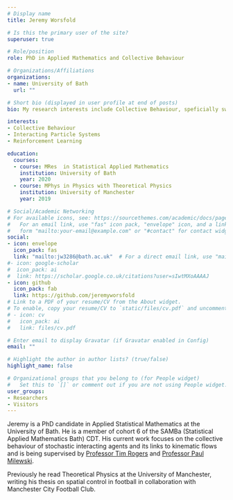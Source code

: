 ```yaml
---
# Display name
title: Jeremy Worsfold

# Is this the primary user of the site?
superuser: true

# Role/position
role: PhD in Applied Mathematics and Collective Behaviour

# Organizations/Affiliations
organizations:
- name: University of Bath
  url: ""

# Short bio (displayed in user profile at end of posts)
bio: My research interests include Collective Behaviour, speficially swarming models and interacting particles Systems. I also have interests in Reinforcement Learning and Scientific Computing.

interests:
- Collective Behaviour
- Interacting Particle Systems
- Reinforcement Learning

education:
  courses:
  - course: MRes  in Statistical Applied Mathematics
    institution: University of Bath
    year: 2020
  - course: MPhys in Physics with Theoretical Physics
    institution: University of Manchester
    year: 2019

# Social/Academic Networking
# For available icons, see: https://sourcethemes.com/academic/docs/page-builder/#icons
#   For an email link, use "fas" icon pack, "envelope" icon, and a link in the
#   form "mailto:your-email@example.com" or "#contact" for contact widget.
social:
- icon: envelope
  icon_pack: fas
  link: "mailto:jw3286@bath.ac.uk"  # For a direct email link, use "mailto:test@example.org".
#- icon: google-scholar
#  icon_pack: ai
#  link: https://scholar.google.co.uk/citations?user=sIwtMXoAAAAJ
- icon: github
  icon_pack: fab
  link: https://github.com/jeremyworsfold
# Link to a PDF of your resume/CV from the About widget.
# To enable, copy your resume/CV to `static/files/cv.pdf` and uncomment the lines below.
# - icon: cv
#   icon_pack: ai
#   link: files/cv.pdf

# Enter email to display Gravatar (if Gravatar enabled in Config)
email: ""

# Highlight the author in author lists? (true/false)
highlight_name: false

# Organizational groups that you belong to (for People widget)
#   Set this to `[]` or comment out if you are not using People widget.
user_groups:
- Researchers
- Visitors
---
```


Jeremy is a PhD candidate in Applied Statistical Mathematics at the University of Bath. He is a member of cohort 6 of the SAMBa (Statistical Applied Mathematics Bath) CDT. His current work focuses on the collective behaviour of stochastic interacting agents and its links to kinematic flows and is being supervised by [Professor Tim Rogers](https://people.bath.ac.uk/ma3tcr/) and [Professor Paul Milewski](https://www.bath.ac.uk/profiles/head-of-department-of-mathematical-sciences-paul-milewski/).

Previously he read Theoretical Physics at the University of Manchester, writing his thesis on spatial control in football in collaboration with Manchester City Football Club.
